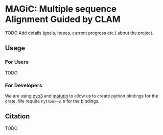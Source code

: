 # MAGiC: Multiple sequence Alignment Guided by CLAM

TODO Add details (goals, hopes, current progress etc.) about the project.

## Usage

### For Users

TODO

### For Developers

We are using [pyo3](https://github.com/PyO3/pyo3) and [maturin](https://github.com/PyO3/maturin) to allow us to create python bindings for the crate.
We require `Python>=3.9` for the bindings.

## Citation

TODO
